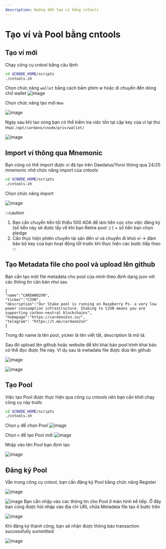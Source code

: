 ```yaml
---
description: Hướng dẫn tạo ví bằng cntools
---
```


# Tạo ví và Pool bằng cntools


 
## Tạo ví mới
Chạy công cụ cntool bằng câu lệnh

```bash title=">_ Terminal"
cd $CNODE_HOME/scripts
./cntools.sh
```
Chọn chức năng `wallet` bằng cách bấm phím w hoặc di chuyển đến dòng chữ wallet
![image](https://user-images.githubusercontent.com/34856010/192183418-7f1460f9-0af6-4f43-8f59-8182cfc4daf9.png)

Chọn chức năng tạo mới `New`

![image](https://user-images.githubusercontent.com/34856010/192183501-911b9cae-1fff-4b5b-9dca-c0944a8c316b.png)

Ngày sau khi tao xong bạn có thể kiểm tra việc tồn tại cặp key của ví tại thư mục `/opt/cardano/cnode/priv/wallet/ `

![image](https://user-images.githubusercontent.com/34856010/192183754-7ce24bbe-e597-4dce-881b-83a8e56647e4.png)



## Import ví thông qua Mnemonic
 
Bạn cũng có thể import được ví đã tạo trên Daedalus/Yoroi thông qua 24/25 mnemonic nhờ chức năng import của cntools
 
 ```bash title=">_ Terminal"
cd $CNODE_HOME/scripts
./cntools.sh
```
Chọn chức năng import

![image](https://user-images.githubusercontent.com/34856010/192184011-d1599ddd-64cf-41da-adb6-581c9b5b4fcd.png)

:::caution
1. Bạn cần chuyển tiền tối thiểu 500 ADA để làm tiền cọc cho việc đăng ký (số tiền này sẽ được lấy về khi bạn Retire pool :) ) + số tiền bạn chọn pledge
2. Cần thực hiện phiên chuyển tài sản đến ví và chuyển đi khỏi ví -> đảm bảo bộ key của bạn hoạt động tốt trước khi thực hiện các bước tiếp theo
::: 


## Tạo Metadata file cho pool và upload lên github

Bạn cần tạo một file metadata cho pool của mình theo định dạng json với các thông tin căn bản như sau
```
{
"name":"CARDANO2VN",
"ticker":"C2VN",
"description":"Our Stake pool is running on Raspberry Pi- a very low power consumption infrastructure. Staking to C2VN means you are supporting carbon-neutral blockchains",
"homepage":"https://cardano2vn.io/", 
"telegram": "https://t.me/cardano2vn"
}
```
Trong đó name là tên pool, yicker là tên viết tắt, description là mô tả.

Sau đó upload lên github hoặc website để khi khai báo pool trình khai báo có thể đọc được file này. Ví dụ sau là metadata file được đưa lên github

![image](https://user-images.githubusercontent.com/34856010/192184536-601f6fdf-5282-47e7-8a1f-a99d48dbbd54.png)

![image](https://user-images.githubusercontent.com/34856010/192184617-7b5c84dd-4917-4d1f-bb90-9a45c3211109.png)

## Tạo Pool
Việc tạo Pool được thực hiện qua công cụ cntools nên bạn cần khởi chạy công cụ này trước

 ```bash title=">_ Terminal"
cd $CNODE_HOME/scripts
./cntools.sh
```
Chọn `p` để chọn Pool
![image](https://user-images.githubusercontent.com/34856010/192184858-f6c4fccb-4def-4934-8100-2238c36916bf.png)

Chọn `n` để tạo Pool mới
![image](https://user-images.githubusercontent.com/34856010/192184886-2c57ec82-8d03-4fbe-b112-0accc1e782c8.png)

Nhập vào tên Pool bạn định tạo 

![image](https://user-images.githubusercontent.com/34856010/192185397-61c7aece-969d-4362-bbfd-e5de377322ac.png)

## Đăng ký  Pool
Vẫn trong công cụ cntool, bạn cần đăng ký Pool bằng chức năng Register

![image](https://user-images.githubusercontent.com/34856010/192185788-1170b0fc-ca33-4c90-bf89-a9a913794205.png)

![image](https://user-images.githubusercontent.com/34856010/192185844-5b08f02c-cd8c-4b93-94ca-71cd41a52f90.png)
Bạn cần nhập vào các thông tin cho Pool ở màn hình kế tiếp.
Ở đây bạn cũng được hỏi nhập vào địa chỉ URL chứa Metadata file tạo ở bước trên

![image](https://user-images.githubusercontent.com/34856010/192185969-e4df0a83-dd5f-451a-bf7f-8f37801fe97c.png)


Khi đăng ký thành công, bạn sẽ nhận được thông báo transaction successfully summitted

![image](https://user-images.githubusercontent.com/34856010/192186218-7d563ae0-8648-4251-a48e-f9af9bc07164.png)


 
